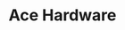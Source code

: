 ---
title: "Ace Hardware"
url: /portland/ace-hardware-southeast-122nd-avenue/
shop: doityourself
---